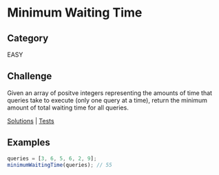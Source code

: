 # Minimum Waiting Time

## Category

EASY

## Challenge

Given an array of positve integers representing the amounts of time that queries take to execute (only one query at a time), return the minimum amount of total waiting time for all queries.

[Solutions](solution.js) | [Tests](solution.test.js)

## Examples

```js
queries = [3, 6, 5, 6, 2, 9];
minimumWaitingTime(queries); // 55
```
